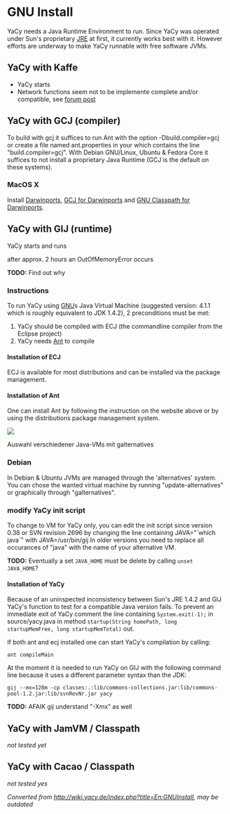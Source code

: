 # GNU Install

YaCy needs a Java Runtime Environment to run. Since YaCy was operated
under Sun's proprietary [JRE](http://java.sun.com/) at first, it
currently works best with it. However efforts are underway to make YaCy
runnable with free software JVMs.





## YaCy with Kaffe

  - YaCy starts
  - Network functions seem not to be implemente complete and/or
    compatible, see [forum
    post](http://www.yacy-forum.de/viewtopic.php?t=2919)

## YaCy with GCJ (compiler)

To build with gcj it suffices to run Ant with the option
-Dbuild.compiler=gcj or create a file named ant.properties in your which
contains the line "build.compiler=gcj". With Debian GNU/Linux, Ubuntu &
Fedora Core it suffices to not install a proprietary Java Runtime (GCJ
is the default on these systems).

### MacOS X

Install [Darwinports](http://www.darwinports.com), [GCJ for
Darwinports](http://gcj34.darwinports.com) and [GNU Classpath for
Darwinports](http://gnu-classpath.darwinports.com).

## YaCy with GIJ (runtime)

YaCy starts and runs

after approx. 2 hours an OutOfMemoryError occurs


**TODO:** Find out why



### Instructions

To run YaCy using [GNU](http://gcc.gnu.org/java)s Java Virtual Machine
(suggested version: 4.1.1 which is roughly equivalent to JDK 1.4.2), 2
preconditions must be met:

1.  YaCy should be compiled with ECJ (the commandline compiler from the
    Eclipse project)
2.  YaCy needs [Ant](http://ant.apache.org/) to compile

#### Installation of ECJ

ECJ is available for most distributions and can be installed via the
package management.

#### Installation of Ant

One can install Ant by following the instruction on the website above or
by using the distributions package management system.





[![](../images/thumb/galternatives.png/300px-galternatives.png)](./datei:galternatives.png.html)





[](./datei:galternatives.png.html "vergrößern")



Auswahl verschiedener Java-VMs mit galternatives







### Debian

In Debian & Ubuntu JVMs are managed through the 'alternatives' system.
You can chose the wanted virtual machine by running
"update-alternatives" or graphically through "galternatives".

### modify YaCy init script

To change to VM for YaCy only, you can edit the init script since
version 0.38 or SVN revision 2696 by changing the line containing
JAVA="\`which java\`" with JAVA=/usr/bin/gij In older versions you need
to replace all occurances of "java" with the name of your alternative
VM.



**TODO:** Eventually a set `JAVA_HOME` must be delete by calling `unset
JAVA_HOME`?



#### Installation of YaCy

Because of an uninspected inconsistency between Sun's JRE 1.4.2 and GIJ
YaCy's function to test for a compatible Java version fails. To prevent
an immediate exit of YaCy comment the line containing `System.exit(-1);`
in source/yacy.java in method `startup(String homePath, long
startupMemFree, long startupMemTotal)` out.

If both ant and ecj installed one can start YaCy's compilation by
calling:

    ant compileMain

At the moment it is needed to run YaCy on GIJ with the following command
line because it uses a different parameter syntax than the JDK:

    gij --mx=128m -cp classes:.:lib/commons-collections.jar:lib/commons-pool-1.2.jar:lib/svnRevNr.jar yacy



**TODO:** AFAIK gij understand "-Xmx" as well



## YaCy with JamVM / Classpath

*not tested yet*

## YaCy with Cacao / Classpath

*not tested yes*


_Converted from
<http://wiki.yacy.de/index.php?title=En:GNUInstall>, may be
outdated_




